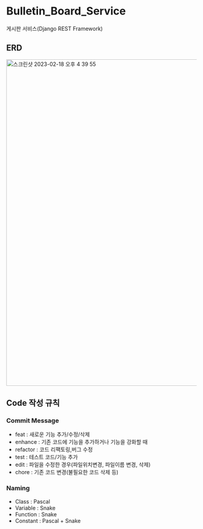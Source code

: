 # Bulletin_Board_Service
게시판 서비스(Django REST Framework)

## ERD <br>
<img width="865" alt="스크린샷 2023-02-18 오후 4 39 55" src="https://user-images.githubusercontent.com/48047773/219848233-0bae4769-f5ce-495c-aae5-91dc4e4ff0df.png">

## Code 작성 규칙
### Commit Message
- feat : 새로운 기능 추가/수정/삭제
- enhance : 기존 코드에 기능을 추가하거나 기능을 강화할 때
- refactor : 코드 리팩토링,버그 수정
- test : 테스트 코드/기능 추가
- edit : 파일을 수정한 경우(파일위치변경, 파일이름 변경, 삭제)
- chore : 기존 코드 변경(불필요한 코드 삭제 등)

### Naming
- Class : Pascal 
- Variable : Snake 
- Function : Snake 
- Constant : Pascal + Snake
